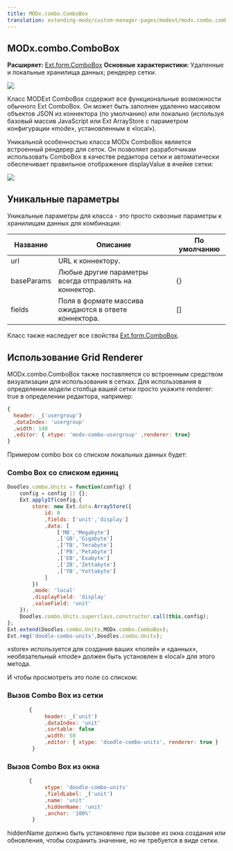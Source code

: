 ```yaml
---
title: MODx.combo.ComboBox
translation: extending-modx/custom-manager-pages/modext/modx.combo.combobox
---
```


## MODx.combo.ComboBox

**Расширяет:** [Ext.form.ComboBox](http://extjs.cachefly.net/ext-3.3.0/docs/?class=Ext.form.ComboBox)
**Основные характеристики:** Удаленные и локальные хранилища данных; рендерер сетки.

![](/download/attachments/18678077/modext_combobox.png?version=1&modificationDate=1250517993000)

Класс MODExt ComboBox содержит все функциональные возможности обычного Ext ComboBox. Он может быть заполнен удаленно массивом объектов JSON из коннектора (по умолчанию) или локально (используя базовый массив JavaScript или Ext ArrayStore с параметром конфигурации «mode», установленным в «local»).

Уникальной особенностью класса MODx ComboBox является встроенный рендерер для сеток. Он позволяет разработчикам использовать ComboBox в качестве редактора сетки и автоматически обеспечивает правильное отображение displayValue в ячейке сетки:

![](/download/attachments/18678077/modext_combobox_grid.png?version=1&modificationDate=1250518045000)

## Уникальные параметры

Уникальные параметры для класса - это просто сквозные параметры к хранилищам данных для комбинации:

| Название   | Описание                                               | По умолчанию |
| ---------- | ------------------------------------------------------ | ------------ |
| url        | URL к коннектору.                                      |
| baseParams | Любые другие параметры всегда отправлять на коннектор. | {}           |
| fields     | Поля в формате массива ожидаются в ответе коннектора.  | []           |

Класс также наследует все свойства [Ext.form.ComboBox](http://extjs.cachefly.net/ext-3.3.0/docs/?class=Ext.form.ComboBox).

## Использование Grid Renderer

MODx.combo.ComboBox также поставляется со встроенным средством визуализации для использования в сетках. Для использования в определении модели столбца вашей сетки просто укажите renderer: true в определении редактора, например:

```javascript
{
  header: _('usergroup')
  ,dataIndex: 'usergroup'
  ,width: 140
  ,editor: { xtype: 'modx-combo-usergroup' ,renderer: true}
}
```

Примером combo box со списком локальных данных будет:

### Combo Box со списком единиц

```javascript
Doodles.combo.Units = function(config) {
    config = config || {};
    Ext.applyIf(config,{
        store: new Ext.data.ArrayStore({
            id: 0
            ,fields: ['unit','display']
            ,data: [
                ['MB','Megabyte']
                ,['GB','Gigabyte']
                ,['TB','Terabyte']
                ,['PB','Petabyte']
                ,['EB','Exabyte']
                ,['ZB','Zettabyte']
                ,['YB','Yottabyte']
            ]
        })
        ,mode: 'local'
        ,displayField: 'display'
        ,valueField: 'unit'
    });
    Doodles.combo.Units.superclass.constructor.call(this,config);
};
Ext.extend(Doodles.combo.Units,MODx.combo.ComboBox);
Ext.reg('doodle-combo-units',Doodles.combo.Units);
```

«store» используется для создания ваших «полей» и «данных», необязательный «mode» должен быть установлен в «local» для этого метода.

И чтобы просмотреть это поле со списком:

### Вызов Combo Box из сетки

```javascript
       {
            header: _('unit')
            ,dataIndex: 'unit'
            ,sortable: false
            ,width: 50
            ,editor: { xtype: 'doodle-combo-units', renderer: true }
        }
```

### Вызов Combo Box из окна

```javascript
       {
            xtype: 'doodle-combo-units'
            ,fieldLabel: _('unit')
            ,name: 'unit'
            ,hiddenName: 'unit'
            ,anchor: '100%'
        }
```

hiddenName должно быть установлено при вызове из окна создания или обновления, чтобы сохранить значение, но не требуется в виде сетки.
